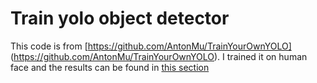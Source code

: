 # Train yolo object detector
This code is from [https://github.com/AntonMu/TrainYourOwnYOLO] (https://github.com/AntonMu/TrainYourOwnYOLO). 
I trained it on human face and the results can be found in [this section](https://pages.github.com/)

